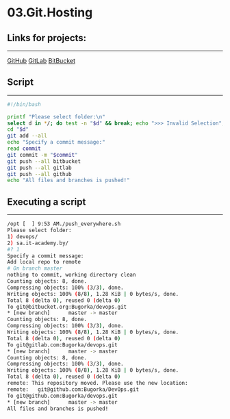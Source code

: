 # 03.Git.Hosting

## Links for projects:
---
[GitHub](https://github.com/Bugorka/DevOps)
[GitLab](https://gitlab.com/Bugorka/devops)
[BitBucket](https://bitbucket.org/Bugorka/devops/src/master/)

## Script
---
```bash
#!/bin/bash

printf "Please select folder:\n"
select d in */; do test -n "$d" && break; echo ">>> Invalid Selection"; done
cd "$d"
git add --all
echo "Specify a commit message:"
read commit
git commit -m "$commit"
git push --all bitbucket
git push --all gitlab
git push --all github
echo "All files and branches is pushed!"
```

## Executing a script
---
```bash
/opt [  ] 9:53 AM./push_everywhere.sh
Please select folder:
1) devops/
2) sa.it-academy.by/
#? 1
Specify a commit message:
Add local repo to remote
# On branch master
nothing to commit, working directory clean
Counting objects: 8, done.
Compressing objects: 100% (3/3), done.
Writing objects: 100% (8/8), 1.28 KiB | 0 bytes/s, done.
Total 8 (delta 0), reused 0 (delta 0)
To git@bitbucket.org:Bugorka/devops.git
* [new branch]      master -> master
Counting objects: 8, done.
Compressing objects: 100% (3/3), done.
Writing objects: 100% (8/8), 1.28 KiB | 0 bytes/s, done.
Total 8 (delta 0), reused 0 (delta 0)
To git@gitlab.com:Bugorka/devops.git
* [new branch]      master -> master
Counting objects: 8, done.
Compressing objects: 100% (3/3), done.
Writing objects: 100% (8/8), 1.28 KiB | 0 bytes/s, done.
Total 8 (delta 0), reused 0 (delta 0)
remote: This repository moved. Please use the new location:
remote:   git@github.com:Bugorka/DevOps.git
To git@github.com:Bugorka/devops.git
* [new branch]      master -> master
All files and branches is pushed!
```
